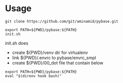 # Usage

```
git clone https://github.com/git/aminamid/pybase.git

export PATH=${PWD}/pybase:${PATH}
init.sh
```

init.sh does

- create ${PWD}/venv dir for virtualenv
- link ${PWD}/.envrc to pybase/envrc_smpl
- create ${PWD}/00_dot file that contain below

```
export PATH=${PWD}/pybase:${PATH}
eval "$(direnv hook bash)"
```
